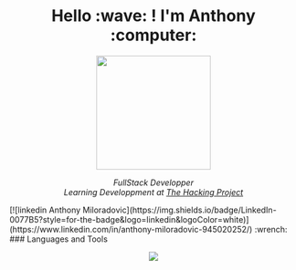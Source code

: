 

<!--
**anthonymiloradovic/anthonymiloradovic** is a ✨ _special_ ✨ repository because its `README.md` (this file) appears on your GitHub profile.

Here are some ideas to get you started:

- 🔭 I’m currently working on ...
- 🌱 I’m currently learning ...
- 👯 I’m looking to collaborate on ...
- 🤔 I’m looking for help with ...
- 💬 Ask me about ...
- 📫 How to reach me: ...
- 😄 Pronouns: ...
- ⚡ Fun fact: ...
-->

<h1 align="center"> Hello :wave: ! I'm Anthony :computer: </h1>

<div align="center">
  <img src="https://media.tenor.com/Vr2vHhPRUHMAAAAd/surf-surfing.gif" width="200" height="200">
</div>
 
<div align="center">
<p><em>FullStack Developper</br>Learning Developpment at <a href="https://www.thehackingproject.org/parcours">The Hacking Project</a>
</em></p>
</div

<div align="center">
[![linkedin Anthony Miloradovic](https://img.shields.io/badge/LinkedIn-0077B5?style=for-the-badge&logo=linkedin&logoColor=white)](https://www.linkedin.com/in/anthony-miloradovic-945020252/) 
</div

<div align="center">
:wrench: ### Languages and Tools 
</div>

<p align="center">
  <a href="https://skillicons.dev">
    <img src="https://skillicons.dev/icons?i=git,github,ruby,rails,html,css,js,react,nodejs,bootstrap,tailwind,heroku,postgres," />
  </a>
</p>
